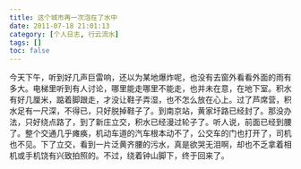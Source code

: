 ```yaml
---
title: 这个城市再一次泡在了水中
date: 2011-07-18 21:01:13
category: [个人日志, 行云流水]
tags: []
toc: false
---
```


<!-- more -->
今天下午，听到好几声巨雷响，还以为某地爆炸呢，也没有去窗外看看外面的雨有多大。电梯里听到有人讨论，哪里能走哪里不能走，也并未在意，在地下室。积水有好几厘米，踮着脚跟走，才没让鞋子弄湿，也不怎么放在心上。过了芦席营，积水足有一尺深，不得已，只好脱掉鞋子了。到南京站，黄家圩路已经封了。那没办法，只好绕点路了，到了新庄立交，积水已经漫过轮子了。听人说，前面已经到腰了。整个交通几乎瘫痪，机动车道的汽车根本动不了，公交车的门也打开了，司机也不见。下了立交，看到一片泛黄齐腰的污水，真是欲哭无泪啊，却也不乏拿着相机或手机饶有兴致拍照的。不过，绕着钟山脚下，终于回来了。
